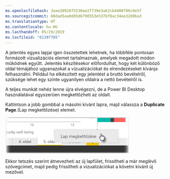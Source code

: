 ```yaml
---
ms.openlocfilehash: 3aae2092875530ae2f739e3a62cb4408f80c6e5f
ms.sourcegitcommit: 60dad5aa0d85db790553e537bf8ac34ee3289ba3
ms.translationtype: HT
ms.contentlocale: hu-HU
ms.lasthandoff: 05/29/2019
ms.locfileid: "61397705"
---
```

A jelentés egyes lapjai igen összetettek lehetnek, ha többféle pontosan formázott vizualizációs elemet tartalmaznak, amelyek megadott módon működnek együtt. Jelentés készítésekor előfordulhat, hogy két különböző oldal témájához ugyanazokat a vizualizációkat és elrendezéseket kívánja felhasználni. Például ha elkészített egy jelentést a bruttó bevételről, szüksége lehet egy szinte ugyanilyen oldalra a nettó bevételről is.

A teljes munkát nehéz lenne újra elvégezni, de a Power BI Desktop használatával egyszerűen megkettőzheti az oldalt.

Kattintson a jobb gombbal a másolni kívánt lapra, majd válassza a **Duplicate Page**.(Lap megkettőzése) elemet.

![](media/3-11b-duplicate-page/3-11b_1.png)

Ekkor tetszés szerint átnevezheti az új lapfület, frissítheti a már meglévő szövegcímet, majd pedig frissítheti a vizualizációkat a követni kívánt új mezővel.

